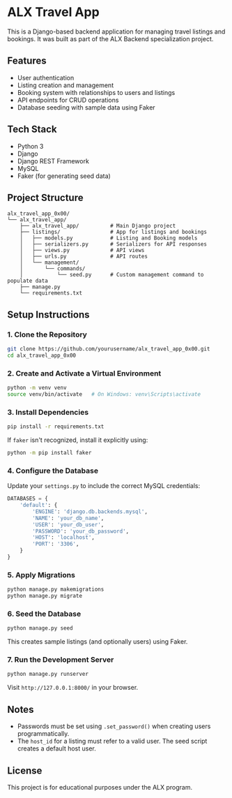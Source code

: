 # ALX Travel App

This is a Django-based backend application for managing travel listings and bookings. It was built as part of the ALX Backend specialization project.

## Features

* User authentication
* Listing creation and management
* Booking system with relationships to users and listings
* API endpoints for CRUD operations
* Database seeding with sample data using Faker

## Tech Stack

* Python 3
* Django
* Django REST Framework
* MySQL
* Faker (for generating seed data)

## Project Structure

```
alx_travel_app_0x00/
└── alx_travel_app/
    ├── alx_travel_app/          # Main Django project
    ├── listings/                # App for listings and bookings
    │   ├── models.py            # Listing and Booking models
    │   ├── serializers.py       # Serializers for API responses
    │   ├── views.py             # API views
    │   ├── urls.py              # API routes
    │   └── management/
    │       └── commands/
    │           └── seed.py      # Custom management command to populate data
    ├── manage.py
    └── requirements.txt
```

## Setup Instructions

### 1. Clone the Repository

```bash
git clone https://github.com/yourusername/alx_travel_app_0x00.git
cd alx_travel_app_0x00
```

### 2. Create and Activate a Virtual Environment

```bash
python -m venv venv
source venv/bin/activate   # On Windows: venv\Scripts\activate
```

### 3. Install Dependencies

```bash
pip install -r requirements.txt
```

If `faker` isn't recognized, install it explicitly using:

```bash
python -m pip install faker
```

### 4. Configure the Database

Update your `settings.py` to include the correct MySQL credentials:

```python
DATABASES = {
    'default': {
        'ENGINE': 'django.db.backends.mysql',
        'NAME': 'your_db_name',
        'USER': 'your_db_user',
        'PASSWORD': 'your_db_password',
        'HOST': 'localhost',
        'PORT': '3306',
    }
}
```

### 5. Apply Migrations

```bash
python manage.py makemigrations
python manage.py migrate
```

### 6. Seed the Database

```bash
python manage.py seed
```

This creates sample listings (and optionally users) using Faker.

### 7. Run the Development Server

```bash
python manage.py runserver
```

Visit `http://127.0.0.1:8000/` in your browser.

## Notes

* Passwords must be set using `.set_password()` when creating users programmatically.
* The `host_id` for a listing must refer to a valid user. The seed script creates a default host user.

## License

This project is for educational purposes under the ALX program.